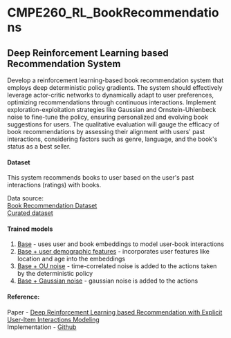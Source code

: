 # CMPE260_RL_BookRecommendations

## Deep Reinforcement Learning based Recommendation System
Develop a reinforcement learning-based book recommendation system that employs deep deterministic policy gradients. The system should effectively leverage actor-critic networks to dynamically adapt to user preferences, optimizing recommendations through continuous interactions. Implement exploration-exploitation strategies like Gaussian and Ornstein-Uhlenbeck noise to fine-tune the policy, ensuring personalized and evolving book suggestions for users. The qualitative evaluation will gauge the efficacy of book recommendations by assessing their alignment with users' past interactions, considering factors such as genre, language, and the book's status as a best seller. 

#### Dataset
This system recommends books to user based on the user's past interactions (ratings) with books. 

Data source: <br>
[Book Recommendation Dataset](https://www.kaggle.com/datasets/arashnic/book-recommendation-dataset?select=Books.csv) <br>
[Curated dataset](https://drive.google.com/drive/u/1/folders/1DOsnhjb9-Uvy8dvbijbkSvhvasxZH_yE)

#### Trained models
1. [Base](https://drive.google.com/drive/u/1/folders/1uebck-GkeVgaAqh6TazuyzJxIdNFTVm3) - uses user and book embeddings to model user-book interactions
2. [Base + user demographic features](https://drive.google.com/drive/u/1/folders/13EEajIp5AtYhZ3ceG6mCZRgzaHI-CN5i) - incorporates user features like location and age into the embeddings 
3. [Base + OU noise](https://drive.google.com/drive/u/1/folders/1phCZETFhn4HGxYi8JOaIwkjjHDmG3mT5) - time-correlated noise is added to the actions taken by the deterministic policy
4. [Base  + Gaussian noise](https://drive.google.com/drive/u/1/folders/16Xd1T3Wq-0UDbdQVDsuh66uFgE9FiU7y) - gaussian noise is added to the actions

#### Reference: 
Paper - [Deep Reinforcement Learning based Recommendation with Explicit User-Item Interactions Modeling](https://arxiv.org/pdf/1810.12027.pdf) <br>
Implementation - [Github](https://github.com/shashist/recsys-rl/tree/master)

